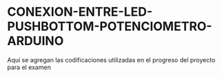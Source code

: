 # CONEXION-ENTRE-LED-PUSHBOTTOM-POTENCIOMETRO-ARDUINO
Aquí se agregan las codificaciones utilizadas en el progreso del proyecto para el examen 
